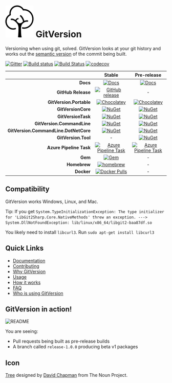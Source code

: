 <h1>
    <img src="docs/img/package_icon.svg" alt="Tree" height="100">
    GitVersion
</h1>

Versioning when using git, solved. GitVersion looks at your git history and
works out the [semantic version][semver] of the commit being built.

[![Gitter][gitter-badge]][gitter]
[![Build status][appveyor-badge]][appveyor]
[![Build Status][azure-pipeline-badge]][azure-pipeline]
[![codecov][codecov-badge]][codecov]

|                                       |                Stable                                              |                                Pre-release                                 |
| ------------------------------------: | :----------------------------------------------------------------: | :------------------------------------------------------------------------: |
|                              **Docs** |       [![Docs][docs-badge]][docs]                                  |                   [![Docs][docs-pre-badge]][docs-pre]                      |
|                    **GitHub Release** |   [![GitHub release][gh-rel-badge]][gh-rel]                        |                                     -                                      |
|               **GitVersion.Portable** |   [![Chocolatey][choco-badge]][choco]                              |                  [![Chocolatey][choco-pre-badge]][choco]                   |
|                    **GitVersionCore** |       [![NuGet][gvc-badge]][gvc]                                   |                      [![NuGet][gvc-pre-badge]][gvc]                        |
|                    **GitVersionTask** |       [![NuGet][gvt-badge]][gvt]                                   |                      [![NuGet][gvt-pre-badge]][gvt]                        |
|            **GitVersion.CommandLine** |       [![NuGet][gvcl-badge]][gvcl]                                 |                      [![NuGet][gvcl-pre-badge]][gvcl]                      |
| **GitVersion.CommandLine.DotNetCore** |       [![NuGet][gvcd-badge]][gvcd]                                 |                      [![NuGet][gvcd-pre-badge]][gvcd]                      |
|                   **GitVersion.Tool** |                                -                                   |                      [![NuGet][gvgt-pre-badge]][gvgt]                      |
|               **Azure Pipeline Task** | [![Azure Pipeline Task][az-pipeline-task-badge]][az-pipeline-task] | [![Azure Pipeline Task][az-pipeline-task-pre-badge]][az-pipeline-task-pre] |
|                               **Gem** |         [![Gem][gem-badge]][gem]                                   |                                     -                                      |
|                          **Homebrew** |     [![homebrew][brew-badge]][brew]                                |                                     -                                      |
|                            **Docker** | [![Docker Pulls][dockerhub-badge]][dockerhub]                      |                                     -                                      |

## Compatibility

GitVersion works Windows, Linux, and Mac.

Tip: If you get `System.TypeInitializationException: The type initializer for
'LibGit2Sharp.Core.NativeMethods' threw an exception. --->
System.DllNotFoundException: lib/linux/x86_64/libgit2-baa87df.so`

You likely need to install `libcurl3`. Run `sudo apt-get install libcurl3`

## Quick Links

- [Documentation][docs]
- [Contributing][contribute]
- [Why GitVersion][why]
- [Usage][usage]
- [How it works][how]
- [FAQ][faq]
- [Who is using GitVersion][who]

## GitVersion in action!

![README][gv-in-action]

You are seeing:

- Pull requests being built as pre-release builds
- A branch called `release-1.0.0` producing beta v1 packages

## Icon

<a href="https://thenounproject.com/term/tree/13389/" target="_blank">Tree</a>
designed by <a href="http://thenounproject.com/david.chapman" target="_blank">David Chapman</a>
from The Noun Project.

[semver]:                          http://semver.org
[gitter]:                          https://gitter.im/GitTools/GitVersion?utm_source=badge&utm_medium=badge&utm_campaign=pr-badge&utm_content=badge
[gitter-badge]:                    https://badges.gitter.im/Join+Chat.svg
[appveyor]:                        https://ci.appveyor.com/project/GitTools/gitversion/branch/master
[appveyor-badge]:                  https://ci.appveyor.com/api/projects/status/sxje0wht0cscmn7w/branch/master?svg=true
[azure-pipeline]:                  https://dev.azure.com/GitTools/GitVersion/_build/latest?definitionId=1
[azure-pipeline-badge]:            https://dev.azure.com/GitTools/GitVersion/_apis/build/status/GitTools.GitVersion
[travis]:                          https://travis-ci.org/GitTools/GitVersion
[travis-badge]:                    https://travis-ci.org/GitTools/GitVersion.svg?branch=master
[codecov]:                         https://codecov.io/gh/GitTools/GitVersion
[codecov-badge]:                   https://codecov.io/gh/GitTools/GitVersion/branch/master/graph/badge.svg
[docs]:                            http://gitversion.readthedocs.org/en/stable/
[docs-badge]:                      https://readthedocs.org/projects/gitversion/badge/?version=stable
[docs-pre]:                        http://gitversion.readthedocs.org/en/latest/
[docs-pre-badge]:                  https://readthedocs.org/projects/gitversion/badge/?version=latest
[gh-rel]:                          https://github.com/GitTools/GitVersion/releases/latest
[gh-rel-badge]:                    https://img.shields.io/github/release/gittools/gitversion.svg
[choco]:                           https://chocolatey.org/packages/GitVersion.Portable
[choco-badge]:                     https://img.shields.io/chocolatey/v/gitversion.portable.svg
[choco-pre-badge]:                 https://img.shields.io/chocolatey/vpre/gitversion.portable.svg
[gvc]:                             https://www.nuget.org/packages/GitVersionCore
[gvc-badge]:                       https://img.shields.io/nuget/v/GitVersionCore.svg
[gvc-pre-badge]:                   https://img.shields.io/nuget/vpre/GitVersionCore.svg
[gvt]:                             https://www.nuget.org/packages/GitVersionTask
[gvt-badge]:                       https://img.shields.io/nuget/v/GitVersionTask.svg
[gvt-pre-badge]:                   https://img.shields.io/nuget/vpre/GitVersionTask.svg
[gvcl]:                            https://www.nuget.org/packages/GitVersion.CommandLine
[gvcl-badge]:                      https://img.shields.io/nuget/v/GitVersion.CommandLine.svg
[gvcl-pre-badge]:                  https://img.shields.io/nuget/vpre/GitVersion.CommandLine.svg
[gvcd]:                            https://www.nuget.org/packages/GitVersion.CommandLine.DotNetCore
[gvcd-badge]:                      https://img.shields.io/nuget/v/GitVersion.CommandLine.DotNetCore.svg
[gvcd-pre-badge]:                  https://img.shields.io/nuget/vpre/GitVersion.CommandLine.DotNetCore.svg
[gvgt]:                            https://www.nuget.org/packages/GitVersion.Tool
[gvgt-badge]:                      https://img.shields.io/nuget/v/GitVersion.Tool.svg
[gvgt-pre-badge]:                  https://img.shields.io/nuget/vpre/GitVersion.Tool.svg
[gem-badge]:                       https://img.shields.io/gem/v/gitversion.svg
[gem]:                             https://rubygems.org/gems/gitversion
[brew]:                            http://brew.sh/
[brew-badge]:                      https://img.shields.io/homebrew/v/gitversion.svg
[contribute]:                      https://github.com/GitTools/GitVersion/blob/master/CONTRIBUTING.md
[why]:                             http://gitversion.readthedocs.org/en/latest/why
[usage]:                           http://gitversion.readthedocs.org/en/latest/usage/usage/
[how]:                             http://gitversion.readthedocs.org/en/latest/more-info/how-it-works/
[faq]:                             http://gitversion.readthedocs.org/en/latest/faq/
[who]:                             http://gitversion.readthedocs.org/en/latest/who/
[gv-in-action]:                    https://raw.github.com/GitTools/GitVersion/master/docs/img/README.png
[dockerhub]:                       https://hub.docker.com/r/gittools/gitversion/
[dockerhub-badge]:                 https://img.shields.io/docker/pulls/gittools/gitversion.svg
[az-pipeline-task]:                https://marketplace.visualstudio.com/items?itemName=GitTools.gitversion
[az-pipeline-task-badge]:          https://img.shields.io/visual-studio-marketplace/v/GitTools.gitversion.svg?label=vsix
[az-pipeline-task-pre]:            https://marketplace.visualstudio.com/items?itemName=GitTools.gitversion-preview
[az-pipeline-task-pre-badge]:      https://img.shields.io/visual-studio-marketplace/v/GitTools.gitversion-preview.svg?label=vsix
